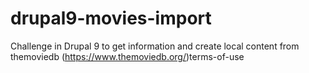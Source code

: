 # drupal9-movies-import
Challenge in Drupal 9 to get information and create local content from themoviedb (https://www.themoviedb.org/)terms-of-use
